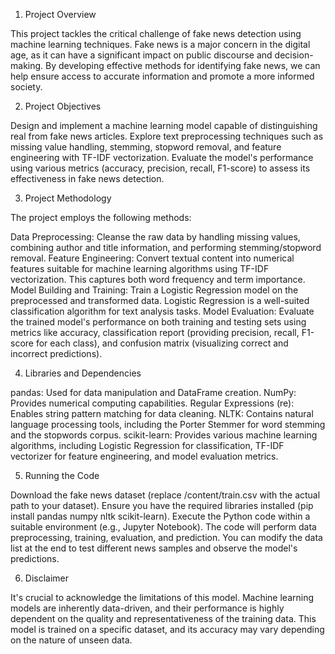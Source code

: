 1. Project Overview

This project tackles the critical challenge of fake news detection using machine learning techniques. Fake news is a major concern in the digital age, as it can have a significant impact on public discourse and decision-making. By developing effective methods for identifying fake news, we can help ensure access to accurate information and promote a more informed society.

2. Project Objectives

Design and implement a machine learning model capable of distinguishing real from fake news articles.
Explore text preprocessing techniques such as missing value handling, stemming, stopword removal, and feature engineering with TF-IDF vectorization.
Evaluate the model's performance using various metrics (accuracy, precision, recall, F1-score) to assess its effectiveness in fake news detection.

3. Project Methodology

The project employs the following methods:

Data Preprocessing: Cleanse the raw data by handling missing values, combining author and title information, and performing stemming/stopword removal.
Feature Engineering: Convert textual content into numerical features suitable for machine learning algorithms using TF-IDF vectorization. This captures both word frequency and term importance.
Model Building and Training: Train a Logistic Regression model on the preprocessed and transformed data. Logistic Regression is a well-suited classification algorithm for text analysis tasks.
Model Evaluation: Evaluate the trained model's performance on both training and testing sets using metrics like accuracy, classification report (providing precision, recall, F1-score for each class), and confusion matrix (visualizing correct and incorrect predictions).

4. Libraries and Dependencies

pandas: Used for data manipulation and DataFrame creation.
NumPy: Provides numerical computing capabilities.
Regular Expressions (re): Enables string pattern matching for data cleaning.
NLTK: Contains natural language processing tools, including the Porter Stemmer for word stemming and the stopwords corpus.
scikit-learn: Provides various machine learning algorithms, including Logistic Regression for classification, TF-IDF vectorizer for feature engineering, and model evaluation metrics.

5. Running the Code

Download the fake news dataset (replace /content/train.csv with the actual path to your dataset).
Ensure you have the required libraries installed (pip install pandas numpy nltk scikit-learn).
Execute the Python code within a suitable environment (e.g., Jupyter Notebook).
The code will perform data preprocessing, training, evaluation, and prediction.
You can modify the data list at the end to test different news samples and observe the model's predictions.

6. Disclaimer

It's crucial to acknowledge the limitations of this model. Machine learning models are inherently data-driven, and their performance is highly dependent on the quality and representativeness of the training data. This model is trained on a specific dataset, and its accuracy may vary depending on the nature of unseen data. 





